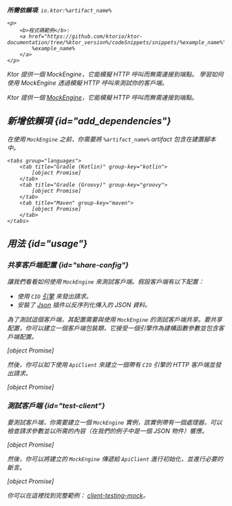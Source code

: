 [//]: # (title: 在 Ktor Client 中進行測試)

<show-structure for="chapter" depth="2"/>

<var name="artifact_name" value="ktor-client-mock"/>

<tldr>
<p>
<b>所需依賴項</b>: <code>io.ktor:%artifact_name%</code>
</p>
<var name="example_name" value="client-testing-mock"/>

    <p>
        <b>程式碼範例</b>:
        <a href="https://github.com/ktorio/ktor-documentation/tree/%ktor_version%/codeSnippets/snippets/%example_name%">
            %example_name%
        </a>
    </p>
    
</tldr>

<web-summary>
Ktor 提供一個 MockEngine，它能模擬 HTTP 呼叫而無需連接到端點。
</web-summary>

<link-summary>
學習如何使用 MockEngine 透過模擬 HTTP 呼叫來測試你的客戶端。
</link-summary>

Ktor 提供一個 [MockEngine](https://api.ktor.io/ktor-client/ktor-client-mock/io.ktor.client.engine.mock/-mock-engine/index.html)，它能模擬 HTTP 呼叫而無需連接到端點。

## 新增依賴項 {id="add_dependencies"}
在使用 `MockEngine` 之前，你需要將 `%artifact_name%` artifact 包含在建置腳本中。

    <tabs group="languages">
        <tab title="Gradle (Kotlin)" group-key="kotlin">
            [object Promise]
        </tab>
        <tab title="Gradle (Groovy)" group-key="groovy">
            [object Promise]
        </tab>
        <tab title="Maven" group-key="maven">
            [object Promise]
        </tab>
    </tabs>
    

## 用法 {id="usage"}

### 共享客戶端配置 {id="share-config"}

讓我們看看如何使用 `MockEngine` 來測試客戶端。假設客戶端有以下配置：
* 使用 `CIO` [引擎](client-engines.md) 來發出請求。
* 安裝了 [Json](client-serialization.md) 插件以反序列化傳入的 JSON 資料。

為了測試這個客戶端，其配置需要與使用 `MockEngine` 的測試客戶端共享。要共享配置，你可以建立一個客戶端包裝類，它接受一個引擎作為建構函數參數並包含客戶端配置。

[object Promise]

然後，你可以如下使用 `ApiClient` 來建立一個帶有 `CIO` 引擎的 HTTP 客戶端並發出請求。

[object Promise]

### 測試客戶端 {id="test-client"}

要測試客戶端，你需要建立一個 `MockEngine` 實例，該實例帶有一個處理器，可以檢查請求參數並以所需的內容（在我們的例子中是一個 JSON 物件）響應。

[object Promise]

然後，你可以將建立的 `MockEngine` 傳遞給 `ApiClient` 進行初始化，並進行必要的斷言。

[object Promise]

你可以在這裡找到完整範例： [client-testing-mock](https://github.com/ktorio/ktor-documentation/tree/%ktor_version%/codeSnippets/snippets/client-testing-mock)。